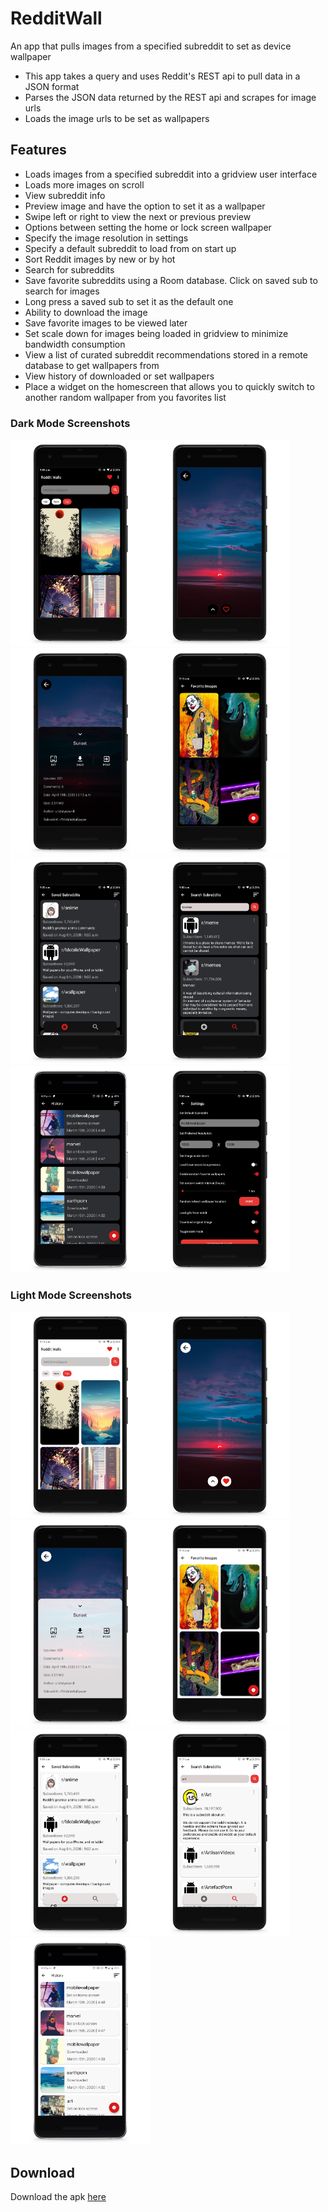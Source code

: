 # RedditWall
An app that pulls images from a specified subreddit to set as device wallpaper
- This app takes a query and uses Reddit's REST api to pull data in a JSON format
- Parses the JSON data returned by the REST api and scrapes for image urls
- Loads the image urls to be set as wallpapers

## Features
- Loads images from a specified subreddit into a gridview user interface
- Loads more images on scroll
- View subreddit info
- Preview image and have the option to set it as a wallpaper
- Swipe left or right to view the next or previous preview
- Options between setting the home or lock screen wallpaper
- Specify the image resolution in settings
- Specify a default subreddit to load from on start up
- Sort Reddit images by new or by hot
- Search for subreddits
- Save favorite subreddits using a Room database. Click on saved sub to search for images
- Long press a saved sub to set it as the default one
- Ability to download the image
- Save favorite images to be viewed later
- Set scale down for images being loaded in gridview to minimize bandwidth consumption
- View a list of curated subreddit recommendations stored in a remote database to get wallpapers from
- View history of downloaded or set wallpapers
- Place a widget on the homescreen that allows you to quickly switch to another random wallpaper from you favorites list
### Dark Mode Screenshots
<img src="screens/home_dark.png" height="331" width="223"><img src="screens/dark_prev.png" height="331" width="223"><img src="screens/dark_bottom.png" height="331" width="223"/><img src="screens/favorites_dark.png" height="331" width="223"><img src="screens/saved_dark.png" height="331" width="223"><img src="screens/search_dark.png" height="331" width="223"><img src="screens/dark_hist.png" height="331" width="223"><img src="screens/settings_dark.png" height="331" width="223">
### Light Mode Screenshots
<img src="screens/home_light.png" height="331" width="223"><img src="screens/light_prev.png" height="331" width="223"><img src="screens/light_bottom.png" height="331" width="223"><img src="screens/favorites_light.png" height="331" width="223"><img src="screens/saved_light.png" height="331" width="223"><img src="screens/search_light.png" height="331" width="223"><img src="screens/light_hist.png" height="331" width="223">

## Download
Download the apk [here](https://github.com/meh430/RedditWall/releases/download/v0.81-beta/reddit-walls-0.81b.apk)
